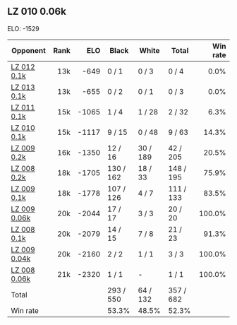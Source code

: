 ## LZ 010 0.06k ##

ELO: -1529

Opponent | Rank | ELO | Black | White | Total | Win rate
---------|-----:|----:|-------|-------|-------|-------:
[LZ 012 0.1k](LZ%20012%200.1k.md) | 13k | -649 | 0 / 1 | 0 / 3 | 0 / 4 | 0.0%
[LZ 013 0.1k](LZ%20013%200.1k.md) | 13k | -655 | 0 / 2 | 0 / 1 | 0 / 3 | 0.0%
[LZ 011 0.1k](LZ%20011%200.1k.md) | 15k | -1065 | 1 / 4 | 1 / 28 | 2 / 32 | 6.3%
[LZ 010 0.1k](LZ%20010%200.1k.md) | 15k | -1117 | 9 / 15 | 0 / 48 | 9 / 63 | 14.3%
[LZ 009 0.2k](LZ%20009%200.2k.md) | 16k | -1350 | 12 / 16 | 30 / 189 | 42 / 205 | 20.5%
[LZ 008 0.2k](LZ%20008%200.2k.md) | 18k | -1705 | 130 / 162 | 18 / 33 | 148 / 195 | 75.9%
[LZ 009 0.1k](LZ%20009%200.1k.md) | 18k | -1778 | 107 / 126 | 4 / 7 | 111 / 133 | 83.5%
[LZ 009 0.06k](LZ%20009%200.06k.md) | 20k | -2044 | 17 / 17 | 3 / 3 | 20 / 20 | 100.0%
[LZ 008 0.1k](LZ%20008%200.1k.md) | 20k | -2079 | 14 / 15 | 7 / 8 | 21 / 23 | 91.3%
[LZ 009 0.04k](LZ%20009%200.04k.md) | 20k | -2160 | 2 / 2 | 1 / 1 | 3 / 3 | 100.0%
[LZ 008 0.06k](LZ%20008%200.06k.md) | 21k | -2320 | 1 / 1 | - | 1 / 1 | 100.0%
Total | | | 293 / 550 | 64 / 132 | 357 / 682 | 
Win rate| | | 53.3% | 48.5% | 52.3% | 
